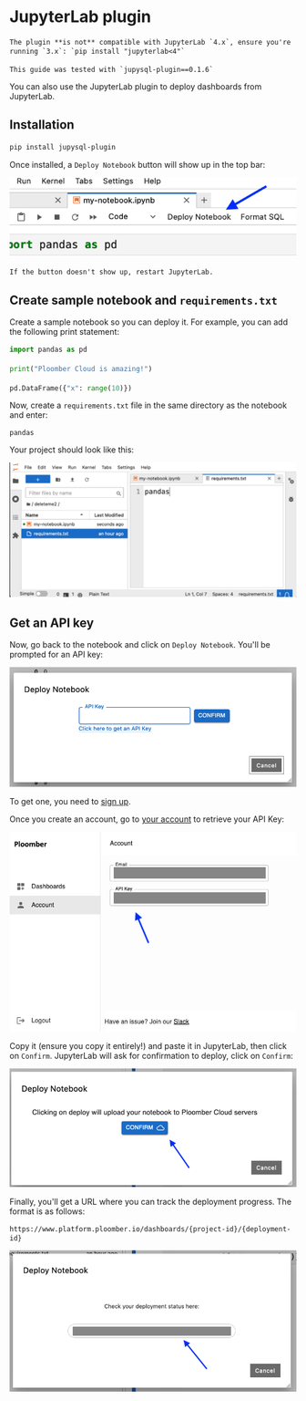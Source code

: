 # JupyterLab plugin

```{important}
The plugin **is not** compatible with JupyterLab `4.x`, ensure you're running `3.x`: `pip install "jupyterlab<4"`

This guide was tested with `jupysql-plugin==0.1.6`
```

You can also use the JupyterLab plugin to deploy dashboards from JupyterLab.

## Installation

```sh
pip install jupysql-plugin
```

Once installed, a `Deploy Notebook` button will show up in the top bar:

![](../static/dashboards/jupyterlab-plugin/1-button.png)

```{tip}
If the button doesn't show up, restart JupyterLab.
```

## Create sample notebook and `requirements.txt`

Create a sample notebook so you can deploy it. For example, you can add the following print statement:

```python
import pandas as pd

print("Ploomber Cloud is amazing!")

pd.DataFrame({"x": range(10)})
```

Now, create a `requirements.txt` file in the same directory as the notebook and enter:

```
pandas
```

Your project should look like this:

![](../static/dashboards/jupyterlab-plugin/2-requirements.png)

## Get an API key

Now, go back to the notebook and click on `Deploy Notebook`. You'll be prompted for an API key:

![](../static/dashboards/jupyterlab-plugin/3-enter-api-key.png)

To get one, you need to [sign up](../quickstart/signup.md).

Once you create an account, go to [your account](https://www.platform.ploomber.io/account) to retrieve your API Key:

![](../static/dashboards/jupyterlab-plugin/4-api-key.png)


Copy it (ensure you copy it entirely!) and paste it in JupyterLab, then click on `Confirm`. JupyterLab will ask for confirmation to deploy, click on `Confirm`:

![](../static/dashboards/jupyterlab-plugin/5-confirm.png)

Finally, you'll get a URL where you can track the deployment progress. The format is as follows:

```
https://www.platform.ploomber.io/dashboards/{project-id}/{deployment-id}
```


![](../static/dashboards/jupyterlab-plugin/6-url.png)
